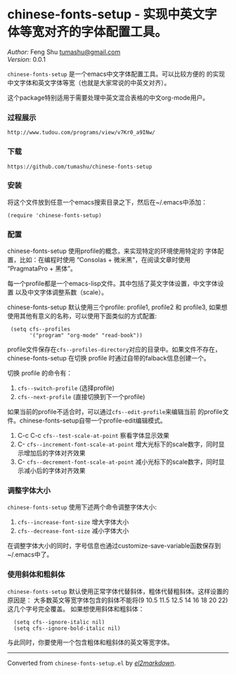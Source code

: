 # chinese-fonts-setup - 实现中英文字体等宽对齐的字体配置工具。

*Author:* Feng Shu <tumashu@gmail.com><br>
*Version:* 0.0.1<br>

`chinese-fonts-setup` 是一个emacs中文字体配置工具。可以比较方便的
的实现中文字体和英文字体等宽（也就是大家常说的中英文对齐）。

这个package特别适用于需要处理中英文混合表格的中文org-mode用户。

### 过程展示 ###

    http://www.tudou.com/programs/view/v7Kr0_a9INw/

### 下载 ###

    https://github.com/tumashu/chinese-fonts-setup

### 安装 ###
将这个文件放到任意一个emacs搜索目录之下，然后在~/.emacs中添加：

	(require 'chinese-fonts-setup)

### 配置 ###
chinese-fonts-setup 使用profile的概念，来实现特定的环境使用特定的
字体配置，比如：在编程时使用 “Consolas + 微米黑”，在阅读文章时使用
“PragmataPro + 黑体”。

每一个profile都是一个emacs-lisp文件。其中包括了英文字体设置，中文字体设置
以及中文字体调整系数（scale）。

chinese-fonts-setup 默认使用三个profile: profile1, profile2 和 profile3,
如果想使用其他有意义的名称，可以使用下面类似的方式配置:

	 (setq cfs--profiles
	       '("program" "org-mode" "read-book"))

profile文件保存在`cfs--profiles-directory`对应的目录中。如果文件不存在，
chinese-fonts-setup 在切换 profile 时通过自带的falback信息创建一个。

切换 profile 的命令有：
1. `cfs--switch-profile` (选择profile)
2. `cfs--next-profile`   (直接切换到下一个profile)

如果当前的profile不适合时，可以通过`cfs--edit-profile`来编辑当前
的profile文件。chinese-fonts-setup自带一个profile-edit编辑模式。

1.  C-c C-c     `cfs--test-scale-at-point`
		 察看字体显示效果
2.  C-<up>      `cfs--increment-font-scale-at-point`
		 增大光标下的scale数字，同时显示增加后的字体对齐效果
3.  C-<down>    `cfs--decrement-font-scale-at-point`
		 减小光标下的scale数字，同时显示减小后的字体对齐效果

### 调整字体大小 ###
`chinese-fonts-setup` 使用下述两个命令调整字体大小:

1.  `cfs--increase-font-size` 增大字体大小
2.  `cfs--decrease-font-size` 减小字体大小

在调整字体大小的同时，字号信息也通过customize-save-variable函数保存到~/.emacs中了。

### 使用斜体和粗斜体 ###
`chinese-fonts-setup` 默认使用正常字体代替斜体，粗体代替粗斜体。这样设置的原因是：
大多数英文等宽字体包含的斜体不能将(9 10.5 11.5 12.5 14 16 18 20 22)这几个字号完全覆盖。
如果想使用斜体和粗斜体：

	  (setq cfs--ignore-italic nil)
	  (setq cfs--ignore-bold-italic nil)

与此同时，你要使用一个包含粗体和粗斜体的英文等宽字体。


---
Converted from `chinese-fonts-setup.el` by [*el2markdown*](https://github.com/Lindydancer/el2markdown).
